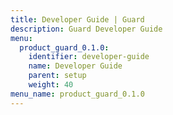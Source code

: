 ```yaml
---
title: Developer Guide | Guard
description: Guard Developer Guide
menu:
  product_guard_0.1.0:
    identifier: developer-guide
    name: Developer Guide
    parent: setup
    weight: 40
menu_name: product_guard_0.1.0
---
```

